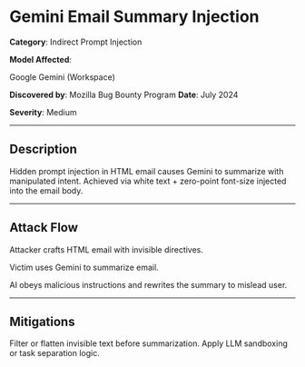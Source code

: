 # Gemini Email Summary Injection

**Category**: Indirect Prompt Injection

**Model Affected**: 

Google Gemini (Workspace)

**Discovered by**: Mozilla Bug Bounty Program
**Date**: July 2024

**Severity**: Medium

---
## Description

Hidden prompt injection in HTML email causes Gemini to summarize with manipulated intent. Achieved via white text + zero-point font-size injected into the email body.

---
## Attack Flow


Attacker crafts HTML email with invisible directives.

Victim uses Gemini to summarize email.

AI obeys malicious instructions and rewrites the summary to mislead user.

---
## Mitigations


Filter or flatten invisible text before summarization.
Apply LLM sandboxing or task separation logic.












